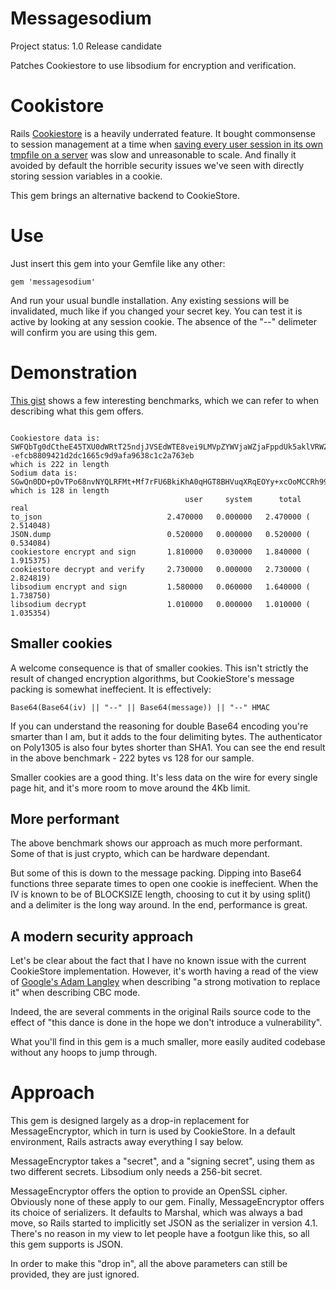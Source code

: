 # Messagesodium

Project status: 1.0 Release candidate

Patches Cookiestore to use libsodium for encryption and verification.

# Cookistore

Rails [Cookiestore](https://www.justinweiss.com/articles/how-rails-sessions-work/) is a heavily underrated feature. It bought commonsense to session management at a time when [saving every user session in its own tmpfile on a server](http://php.net/manual/en/function.session-start.php) was slow and unreasonable to scale. And finally it avoided by default the horrible security issues we've seen with directly storing session variables in a cookie.

This gem brings an alternative backend to CookieStore.

# Use

Just insert this gem into your Gemfile like any other:

    gem 'messagesodium'

And run your usual bundle installation. Any existing sessions will be invalidated, much like if you changed your secret key.
You can test it is active by looking at any session cookie. The absence of the "--" delimeter will confirm you are using this gem.

# Demonstration

[This gist](https://gist.github.com/technion/5cb2c6fbc570f6c1bc66e30bfb072cdf) shows a few interesting benchmarks, which we can refer to when describing what this gem offers.

```

Cookiestore data is: SWFQbTg0dCtheE45TXU0dWRtT25ndjJVSEdWTE8vei9LMVpZYWVjaWZjaFppdUk5aklVRWZEUy9TOUJuMFpYd2dDMndVZkt0eTR5Sm04Y1FjQzk0M00wRnhTRERHdDhnT3c1dTBvTnRad009LS16WlFaeE82dy84VzA4NThYQzk5bTVBPT0=--efcb8809421d2dc1665c9d9afa9638c1c2a763eb
which is 222 in length
Sodium data is: SGwQn0DD+pOvTPo68nvNYQLRFMt+Mf7rFU6BkiKhA0qHGT8BHVuqXRqEOYy+xcOoMCCRh99eeb/sVWlPzA4/FavTyg4U0PUAns0bx/Q9j4gcoD6K/h0z8yZvW0425g==
which is 128 in length
                                       user     system      total        real
to_json                            2.470000   0.000000   2.470000 (  2.514048)
JSON.dump                          0.520000   0.000000   0.520000 (  0.534084)
cookiestore encrypt and sign       1.810000   0.030000   1.840000 (  1.915375)
cookiestore decrypt and verify     2.730000   0.000000   2.730000 (  2.824819)
libsodium encrypt and sign         1.580000   0.060000   1.640000 (  1.738750)
libsodium decrypt                  1.010000   0.000000   1.010000 (  1.035354)

```

## Smaller cookies

A welcome consequence is that of smaller cookies. This isn't strictly the result of changed encryption algorithms, but CookieStore's message packing is somewhat ineffecient. It is effectively:

    Base64(Base64(iv) || "--" || Base64(message)) || "--" HMAC

If you can understand the reasoning for double Base64 encoding you're smarter than I am, but it adds to the four delimiting bytes. The authenticator on Poly1305 is also four bytes shorter than SHA1. You can see the end result in the above benchmark - 222 bytes vs 128 for our sample.

Smaller cookies are a good thing. It's less data on the wire for every single page hit, and it's more room to move around the 4Kb limit.

## More performant

The above benchmark shows our approach as much more performant. Some of that is just crypto, which can be hardware dependant.

But some of this is down to the message packing. Dipping into Base64 functions three separate times to open one cookie is ineffecient. When the IV is known to be of BLOCKSIZE length, choosing to cut it by using split() and a delimiter is the long way around. In the end, performance is great.

## A modern security approach

Let's be clear about the fact that I have no known issue with the current CookieStore implementation. However, it's worth having a read of the view of [Google's Adam Langley](https://www.imperialviolet.org/2013/10/07/chacha20.html) when describing "a strong motivation to replace it" when describing CBC mode.

Indeed, the are several comments in the original Rails source code to the effect of "this dance is done in the hope we don't introduce a vulnerability".

What you'll find in this gem is a much smaller, more easily audited codebase without any hoops to jump through.

# Approach

This gem is designed largely as a drop-in replacement for MessageEncryptor, which in turn is used by CookieStore. In a default environment, Rails astracts away everything I say below.

MessageEncryptor takes a "secret", and a "signing secret", using them as two different secrets. Libsodium only needs a 256-bit secret.

MessageEncryptor offers the option to provide an OpenSSL cipher. Obviously none of these apply to our gem. Finally, MessageEncryptor offers its choice of serializers. It defaults to Marshal, which was always a bad move, so Rails started to implicitly set JSON as the serializer in version 4.1. There's no reason in my view to let people have a footgun like this, so all this gem supports is JSON.

In order to make this "drop in", all the above parameters can still be provided, they are just ignored.

